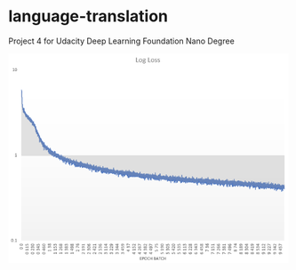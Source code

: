 # language-translation
Project 4 for Udacity Deep Learning Foundation Nano Degree

<img src="Capture.png">